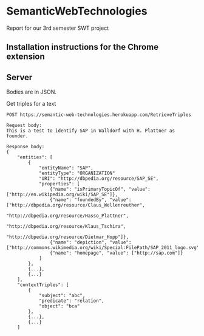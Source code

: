 # SemanticWebTechnologies
Report for our 3rd semester SWT project

## Installation instructions for the Chrome extension

## Server
Bodies are in JSON.

Get triples for a text
```
POST https://semantic-web-technologies.herokuapp.com/RetrieveTriples

Request body:
This is a test to identify SAP in Walldorf with H. Plattner as founder.

Response body: 
{
	"entities": [
		{
			"entityName": "SAP",
			"entityType": "ORGANIZATION"
			"URI": "http://dbpedia.org/resource/SAP_SE",
			"properties": [
				{"name": "isPrimaryTopicOf", "value": ["http://en.wikipedia.org/wiki/SAP_SE"]},
				{"name": "foundedBy", "value": ["http://dbpedia.org/resource/Claus_Wellenreuther", 
										   "http://dbpedia.org/resource/Hasso_Plattner", 
										   "http://dbpedia.org/resource/Klaus_Tschira", 
										   "http://dbpedia.org/resource/Dietmar_Hopp"]},
				{"name": "depiction", "value": ["http://commons.wikimedia.org/wiki/Special:FilePath/SAP_2011_logo.svg"]},
				{"name": "homepage", "value": ["http://sap.com"]}
			]
		},
		{...}, 
		{...}
	],
	"contextTriples": [
		{
			"subject": "abc",
			"predicate": "relation",
			"object": "bca"
		},
		{...},
		{...}
	]
```

